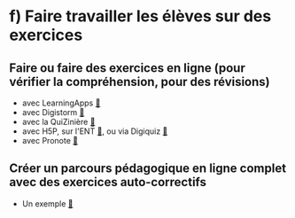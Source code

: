 # f) Faire travailler les élèves sur des exercices

## Faire ou faire des exercices en ligne (pour vérifier la compréhension, pour des révisions)
* avec LearningApps [🔗](https://learningapps.org/)
* avec Digistorm [🔗](https://digistorm.app/)
* avec la QuiZinière [🔗](https://www.quiziniere.com/)
* avec H5P, sur l'ENT [🔗](https://www.skolengo.com/fr/blog/exerciseur-skolengo), ou via Digiquiz [🔗](https://ladigitale.dev/digiquiz/)
* avec Pronote [🔗](https://www.index-education.com/fr/tutoriels-video-pronote-1795-29-donner-un-qcm-a-faire-depuis-le-cahier-de-textes-espace-professeurs.php)

## Créer un parcours pédagogique en ligne complet avec des exercices auto-correctifs
* Un exemple [🔗](https://sites.google.com/view/eyssette2021tg/s%C3%A9quence-3-%C3%A0-distance/chapitre-1-quest-ce-qui-fait-la-valeur-dune-%C5%93uvre-dart?authuser=0)